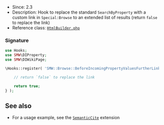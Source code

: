 * Since: 2.3
* Description: Hook to replace the standard `SearchByProperty` with a custom link in `Special:Browse` to an extended list of results (return `false` to replace the link)
* Reference class: [`HtmlBuilder.php`][HtmlBuilder.php]

### Signature

```php
use Hooks;
use SMW\DIProperty;
use SMW\DIWikiPage;

\Hooks::register( 'SMW::Browse::BeforeIncomingPropertyValuesFurtherLinkCreate', function( DIProperty $property, DIWikiPage $subject, &$propertyValue ) {

	// return `false` to replace the link

	return true;
} );
```

## See also

- For a usage example, see the [`SemanticCite`](https://github.com/SemanticMediaWiki/SemanticCite) extension

[HtmlBuilder.php]:https://github.com/SemanticMediaWiki/SemanticMediaWiki/blob/master/src/MediaWiki/Specials/Browse/HtmlBuilder.php